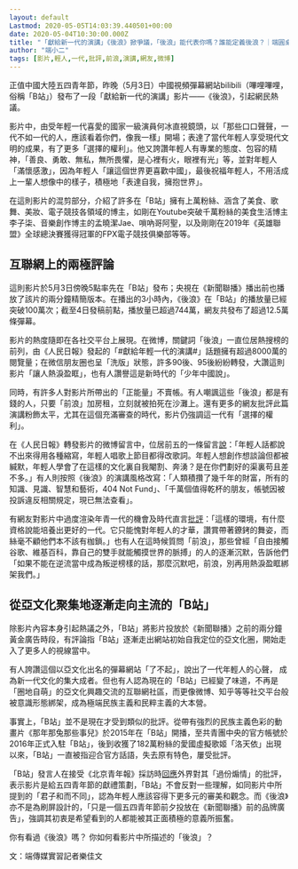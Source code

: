 ```yaml
---
layout: default
Lastmod: 2020-05-05T14:03:39.440501+00:00
date: 2020-05-04T10:30:00.000Z
title: "「獻給新一代的演講」《後浪》掀爭議，「後浪」能代表你嗎？誰能定義後浪？｜端圓桌｜端傳媒 Initium Media"
author: "端小二"
tags: [影片,輕人,一代,批評,前浪,演講,網友,微博]
---
```


正值中國大陸五四青年節，昨晚（5月3日）中國視頻彈幕網站bilibili（嗶哩嗶哩，俗稱「B站」）發布了一段「獻給新一代的演講」影片——《後浪》，引起網民熱議。

影片中，由受年輕一代喜愛的國家一級演員何冰直視鏡頭，以「那些口口聲聲，一代不如一代的人，應該看着你們，像我一樣」開場；表達了當代年輕人享受現代文明的成果，有了更多「選擇的權利」。他又誇讚年輕人有專業的態度、包容的精神，「善良、勇敢、無私，無所畏懼，是心裡有火，眼裡有光」等，並對年輕人「滿懷感激」，因為年輕人「讓這個世界更喜歡中國」，最後祝福年輕人，不用活成上一輩人想像中的樣子，積極地「表達自我，擁抱世界」。

在這則影片的混剪部分，介紹了許多在「B站」擁有上萬粉絲、涵含了美食、歌舞、美妝、電子競技各領域的博主，如剛在Youtube突破千萬粉絲的美食生活博主李子柒、音樂創作博主的孟曉潔Jae、嗩吶哥阿聖，以及剛剛在2019年《英雄聯盟》全球總決賽獲得冠軍的FPX電子競技俱樂部等等。

互聯網上的兩極評論
---------

這則影片於5月3日傍晚5點率先在「B站」發布；央視在《新聞聯播》播出前也播放了該片的兩分鐘精簡版本。在播出的3小時內，《後浪》在「B站」的播放量已經突破100萬次；截至4日發稿前點，播放量已超過744萬，網友共發布了超過12.5萬條彈幕。

影片的熱度隨即在各社交平台上展現。在微博，關鍵詞「後浪」一直位居熱搜榜的前列，由《人民日報》發起的「#獻給年輕一代的演講#」話題擁有超過8000萬的閱覽量；在微信朋友圈也呈「洗版」狀態，許多90後、95後紛紛轉發，大讚這則影片「讓人熱淚盈眶」，也有人讚譽這是新時代的「少年中國說」。

同時，有許多人對影片所帶出的「正能量」不賣帳。有人嘲諷這些「後浪」都是有錢的人，只要「前浪」加房租，立刻就被拍死在沙灘上。還有更多的網友批評此篇演講粉飾太平，尤其在這個充滿審查的時代，影片仍強調這一代有「選擇的權利」。

在《人民日報》轉發影片的微博留言中，位居前五的一條留言[說](https://s.weibo.com/weibo?q=%E5%90%8E%E6%B5%AA&Refer=top)：「年輕人話都說不出來得用各種縮寫，年輕人唱歌上節目都得改歌詞。年輕人想創作想談論但都被緘默，年輕人學會了在這樣的文化裏自我閹割、奔湧？是在你們劃好的渠裏苟且差不多。」有人則按照《後浪》的演講風格改寫：「人類積攢了幾千年的財富，所有的知識、見識、智慧和藝術，404 Not Fund」、「千萬個值得乾杯的朋友，帳號因被投訴違反相關規定，現已無法查看」。

有網友對影片中過度渲染年青一代的機會及時代直言[批評](https://mp.weixin.qq.com/s/MI0e_YWz7nGGu0fM92866w)：「這樣的環境，有什麼資格說能培養出更好的一代。它只能愧對年輕人的才華，讚賞帶著鐐銬的舞姿，而絲毫不顧他們本不該有枷鎖。」也有人在這時候質問「前浪」，那些曾經「自由接觸谷歌、維基百科，靠自己的雙手就能觸摸世界的脈搏」的人的逐漸沉默，告訴他們「如果不能在逆流當中成為叛逆榜樣的話，那麼沉默吧，前浪，別再用熱淚盈眶綁架我們。」

從亞文化聚集地逐漸走向主流的「B站」
------------------

除影片內容本身引起熱議之外，「B站」將影片投放於《新聞聯播》之前的兩分鐘黃金廣告時段，有評論指「B站」逐漸走出網站初始自我定位的亞文化圈，開始走入了更多人的視線當中。

有人誇讚這個以亞文化出名的彈幕網站「了不起」，說出了一代年輕人的心聲， 成為新一代文化的集大成者。但也有人認為現在的「B站」已經變了味道，不再是「圈地自萌」的亞文化興趣交流的互聯網社區，而更像微博、知乎等等社交平台般被意識形態綁架，成為極端民族主義和民粹主義的大本營。

事實上，「B站」並不是現在才受到類似的批評。從帶有強烈的民族主義色彩的動畫片《那年那兔那些事兒》於2015年在「B站」開播，至共青團中央的官方帳號於2016年正式入駐「B站」，後到收獲了182萬粉絲的愛國虛擬歌姬「洛天依」出現以來，「B站」一直被指迎合官方話語，失去原有特色，屢受批評。

「B站」發言人在接受《北京青年報》採訪時[回應](https://news.163.com/20/0504/13/FBPMAE4800019B3E.html)外界對其「過份煽情」的批評，表示影片是給五四青年節的獻禮策劃，「B站」不會反對一些理解，如同影片中所提到的「君子和而不同」，認為年輕人應該容得下更多元的審美和觀念。而《後浪》亦不是為刷屏設計的，「只是一個五四青年節前夕投放在《新聞聯播》前的品牌廣告」，強調其初衷是希望看到的人都能被其正面積極的意義所振奮。

你有看過《後浪》嗎？ 你如何看影片中所描述的「後浪」？

文：端傳媒實習記者樂佳文

